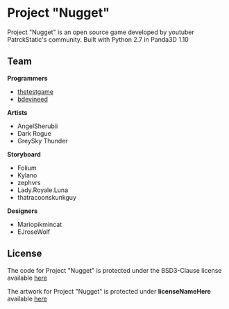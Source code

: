 # Project "Nugget"

Project "Nugget" is an open source game developed by youtuber PatrckStatic's community. Built with Python 2.7 in Panda3D 1.10

## Team
<b>Programmers</b>

* [thetestgame](https://github.com/thetestgame)
* [bdevineed](https://github.com/bdevineed)

<b>Artists</b>

* AngelSherubii
* Dark Rogue
* GreySky Thunder

<b>Storyboard</b>

* Folium
* Kylano
* zephvrs
* Lady.Royale.Luna
* thatracoonskunkguy

<b>Designers</b>

* Mariopikmincat
* EJroseWolf

## License
The code for Project "Nugget" is protected under the BSD3-Clause license available <a href="https://github.com/ProjectNugget/Project-Nugget/blob/master/LICENSE">here</a>

The artwork for Project "Nugget" is protected under <b>licenseNameHere</b> available <a href="https://github.com/ProjectNugget/Project-Nugget/blob/master/ARTLICENSE">here</a>
